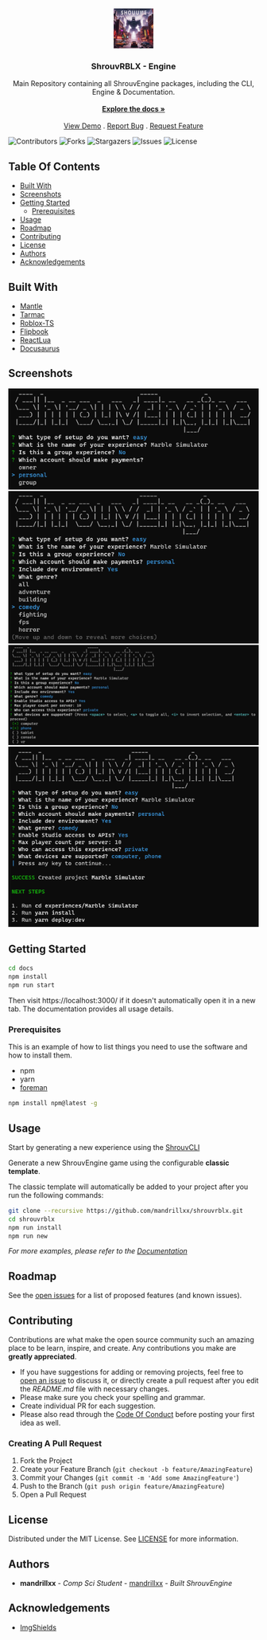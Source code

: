<br/>
<p align="center">
  <a href="https://github.com/mandrillxx/shrouvrblx">
    <img src="images/logo.png" alt="Logo" width="80" height="80">
  </a>

  <h3 align="center">ShrouvRBLX - Engine </h3>

  <p align="center">
    Main Repository containing all ShrouvEngine packages, including the CLI, Engine & Documentation.
    <br/>
    <br/>
    <a href="http://localhost:3000/docs/intro"><strong>Explore the docs »</strong></a>
    <br/>
    <br/>
    <a href="https://github.com/mandrillxx/shrouvrblx">View Demo</a>
    .
    <a href="https://github.com/mandrillxx/shrouvrblx/issues">Report Bug</a>
    .
    <a href="https://github.com/mandrillxx/shrouvrblx/issues">Request Feature</a>
  </p>
</p>

![Contributors](https://img.shields.io/github/contributors/mandrillxx/shrouvrblx?color=dark-green) ![Forks](https://img.shields.io/github/forks/mandrillxx/shrouvrblx?style=social) ![Stargazers](https://img.shields.io/github/stars/mandrillxx/shrouvrblx?style=social) ![Issues](https://img.shields.io/github/issues/mandrillxx/shrouvrblx) ![License](https://img.shields.io/github/license/mandrillxx/shrouvrblx) 

## Table Of Contents

* [Built With](#built-with)
* [Screenshots](#screenshots)
* [Getting Started](#getting-started)
  * [Prerequisites](#prerequisites)
* [Usage](#usage)
* [Roadmap](#roadmap)
* [Contributing](#contributing)
* [License](#license)
* [Authors](#authors)
* [Acknowledgements](#acknowledgements)

## Built With

- [Mantle](https://github.com/blake-mealey/mantle)
- [Tarmac](https://github.com/Roblox/tarmac/releases)
- [Roblox-TS](https://roblox-ts.com/)
- [Flipbook](https://github.com/flipbook-labs/flipbook)
- [ReactLua](https://github.com/jsdotlua/react-lua)
- [Docusaurus](https://github.com/facebook/docusaurus)

## Screenshots
![](images/screenshot1.png) ![](images/screenshot2.png)
![](images/screenshot3.png) ![](images/screenshot4.png)

## Getting Started

```bash
cd docs
npm install
npm run start
```
Then visit https://localhost:3000/ if it doesn't automatically open it in a new tab. The documentation provides all usage details.

### Prerequisites

This is an example of how to list things you need to use the software and how to install them.

* npm
* yarn
* [foreman](https://github.com/Roblox/foreman)

```sh
npm install npm@latest -g
```

## Usage

Start by generating a new experience using the [ShrouvCLI](https://github.com/mandrillxx/shrouvcli)

Generate a new ShrouvEngine game using the configurable **classic template**.

The classic template will automatically be added to your project after you run the following commands:

```bash title="Project Root Directory"
git clone --recursive https://github.com/mandrillxx/shrouvrblx.git
cd shrouvrblx
npm run install
npm run new
```

_For more examples, please refer to the [Documentation](http://localhost:3000/docs/intro#generate-a-new-project)_

## Roadmap

See the [open issues](https://github.com/mandrillxx/shrouvrblx/issues) for a list of proposed features (and known issues).

## Contributing

Contributions are what make the open source community such an amazing place to be learn, inspire, and create. Any contributions you make are **greatly appreciated**.
* If you have suggestions for adding or removing projects, feel free to [open an issue](https://github.com/mandrillxx/shrouvrblx/issues/new) to discuss it, or directly create a pull request after you edit the *README.md* file with necessary changes.
* Please make sure you check your spelling and grammar.
* Create individual PR for each suggestion.
* Please also read through the [Code Of Conduct](https://github.com/mandrillxx/shrouvrblx/blob/main/CODE_OF_CONDUCT.md) before posting your first idea as well.

### Creating A Pull Request

1. Fork the Project
2. Create your Feature Branch (`git checkout -b feature/AmazingFeature`)
3. Commit your Changes (`git commit -m 'Add some AmazingFeature'`)
4. Push to the Branch (`git push origin feature/AmazingFeature`)
5. Open a Pull Request

## License

Distributed under the MIT License. See [LICENSE](https://github.com/mandrillxx/shrouvrblx/blob/main/LICENSE.md) for more information.

## Authors

* **mandrillxx** - *Comp Sci Student* - [mandrillxx](https://github.com/mandrillxx/) - *Built ShrouvEngine*

## Acknowledgements

* [ImgShields](https://shields.io/)
